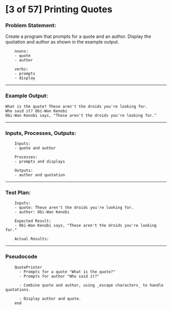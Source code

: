 # [3 of 57] Printing Quotes

### Problem Statement:
Create a program that prompts for a quote and an author. Display the quotation and author as shown in the example output.

        nouns:
        - quote
        - author
        
        verbs:
        - prompts
        - display

---
### Example Output:
    What is the quote? These aren't the droids you're looking for.
    Who said it? Obi-Wan Kenobi
    Obi-Wan Kenobi says, "These aren't the droids you're looking for."

---
### Inputs, Processes, Outputs:
        Inputs:
        - quote and author
        
        Processes:
        - prompts and displays
        
        Outputs:
        - author and quotation

---
### Test Plan:
        
        Inputs:
        - quote: These aren't the droids you're looking for.
        - author: Obi-Wan Kenobi
        
        Expected Result:
        - Obi-Wan Kenobi says, "These aren't the droids you're looking for."
        
        Actual Results:

---
### Pseudocode
        QuotePrinter
          - Prompts for a quote "What is the quote?"
          - Prompts for author "Who said it?"
          
          - Combine quote and author, using _escape characters_ to handle quotations.
          
          - Display author and quote.
        end
